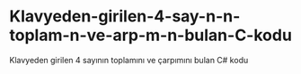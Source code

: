# Klavyeden-girilen-4-say-n-n-toplam-n-ve-arp-m-n-bulan-C-kodu
Klavyeden girilen 4 sayının toplamını ve çarpımını bulan C# kodu
